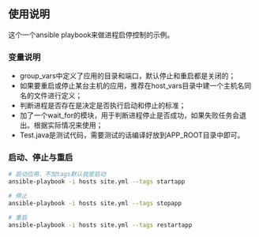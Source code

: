 ## 使用说明
这个一个ansible playbook来做进程启停控制的示例。

### 变量说明
- group_vars中定义了应用的目录和端口，默认停止和重启都是关闭的；
- 如果要重启或停止某台主机的应用，推荐在host_vars目录中建一个主机名同名的文件进行定义；
- 判断进程是否存在是决定是否执行启动和停止的标准；
- 加了一个wait_for的模块，用于判断进程停止是否成功，如果失败任务会退出。根据实际情况来使用；
- Test.java是测试代码，需要测试的话编译好放到APP_ROOT目录中即可。

### 启动、停止与重启
```bash
# 启动应用，不加tags默认就是启动
ansible-playbook -i hosts site.yml --tags startapp

# 停止
ansible-playbook -i hosts site.yml --tags stopapp

# 重启
ansible-playbook -i hosts site.yml --tags restartapp
```
